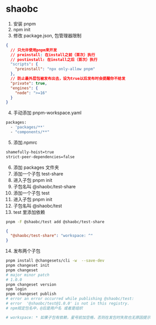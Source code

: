 # shaobc

1. 安装 pnpm
2. npm init
3. 修改 package.json, 包管理器限制

```json
{
  // 只允许使用pnpm来开发
  // preinstall: 在install之前（首次）执行
  // postinstall: 在install之后（首次）执行
  "scripts": {
    "preinstall": "npx only-allow pnpm"
  },
  // 防止最外层包被发布出去，设为true以后发布时会提醒你不给发
  "private": true,
  "engines": {
    "node": ">=16"
  }
}
```

4. 手动添加 pnpm-workspace.yaml

```bash
packages:
  - 'packages/**'
  - "components/**"
```

5. 添加.npmrc

```bash
shamefully-hoist=true
strict-peer-dependencies=false
```

6. 添加 packages 文件夹
7. 添加一个子包 test-share
8. 进入子包 pnpm init
9. 子包名叫 @shaobc/test-share
10. 添加一个子包 test
11. 进入子包 pnpm init
12. 子包名叫 @shaobc/test
13. test 里添加依赖

```bash
pnpm -F @shaobc/test add @shaobc/test-share
```

```json
{
  "@shaobc/test-share": "workspace: ^"
}
```

14. 发布两个子包

```bash
pnpm install @changesets/cli -w  --save-dev
pnpm changeset init
pnpm changeset
# major minor patch
# 1.0.0
pnpm changeset version
npm login
pnpm changeset publish
# error an error occurred while publishing @shaobc/test:
# error  '@shaobc/test@1.0.0' is not in this registry.
# npm规定包名中，@后是用户名 或者是组织

# workspace: * 如果子包有依赖，星号前加空格，否则在发包时失败也无原因提示
```
